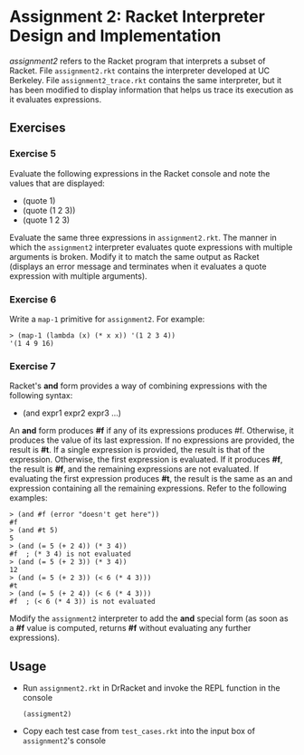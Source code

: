 # Assignment 2: Racket Interpreter Design and Implementation

*assignment2* refers to the Racket program that interprets a subset of Racket. File `assignment2.rkt` contains the interpreter developed at UC Berkeley. File `assignment2_trace.rkt` contains the same interpreter, but it has been modified to display information that helps us trace its execution as it evaluates expressions.

## Exercises

### Exercise 5

Evaluate the following expressions in the Racket console and note the values that are displayed:

- (quote 1)
- (quote (1 2 3))
- (quote 1 2 3)

Evaluate the same three expressions in `assignment2.rkt`. The manner in which the `assignment2` interpreter evaluates quote expressions with multiple arguments is broken. Modify it to match the same output as Racket (displays an error message and terminates when it evaluates a quote expression with multiple arguments). 

### Exercise 6

Write a `map-1` primitive for `assignment2`. For example:

```
> (map-1 (lambda (x) (* x x)) '(1 2 3 4))
'(1 4 9 16)
```

### Exercise 7

Racket's **and** form provides a way of combining expressions with the following syntax:

-  (and expr1 expr2 expr3 ...)

An **and** form produces **#f** if any of its expressions produces #f. Otherwise, it produces the value of its last expression. If no expressions are provided, the result is **#t**. If a single expression is provided, the result is that of the expression. Otherwise, the first expression is evaluated. If it produces **#f**, the result is **#f**, and the remaining expressions are not evaluated. If evaluating the first expression produces **#t**, the result is the same as an and expression containing all the remaining expressions. Refer to the following examples: 

```
> (and #f (error "doesn't get here"))
#f
> (and #t 5) 
5
> (and (= 5 (+ 2 4)) (* 3 4))
#f  ; (* 3 4) is not evaluated
> (and (= 5 (+ 2 3)) (* 3 4))
12
> (and (= 5 (+ 2 3)) (< 6 (* 4 3)))
#t
> (and (= 5 (+ 2 4)) (< 6 (* 4 3)))
#f  ; (< 6 (* 4 3)) is not evaluated
```

Modify the `assignment2` interpreter to add the **and** special form (as soon as a **#f** value is computed, returns **#f** without evaluating any further expressions).

## Usage

- Run `assignment2.rkt` in DrRacket and invoke the REPL function in the console

    ```
    (assigment2)
    ```
- Copy each test case from `test_cases.rkt` into the input box of `assignment2`'s console
